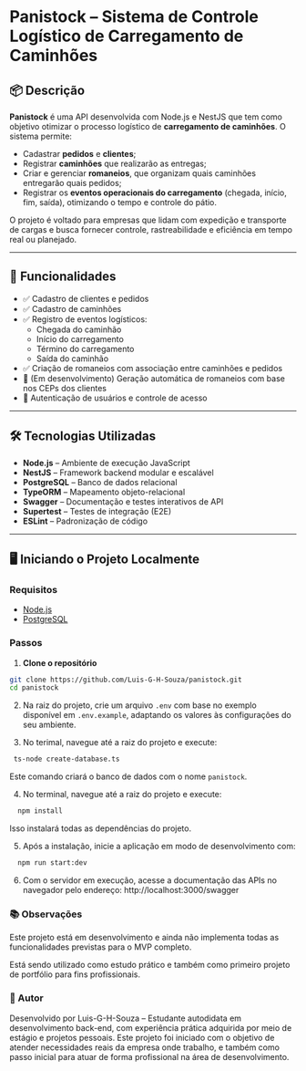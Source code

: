 # Panistock – Sistema de Controle Logístico de Carregamento de Caminhões

## 📦 Descrição

**Panistock** é uma API desenvolvida com Node.js e NestJS que tem como objetivo otimizar o processo logístico de **carregamento de caminhões**. O sistema permite:

- Cadastrar **pedidos** e **clientes**;
- Registrar **caminhões** que realizarão as entregas;
- Criar e gerenciar **romaneios**, que organizam quais caminhões entregarão quais pedidos;
- Registrar os **eventos operacionais do carregamento** (chegada, início, fim, saída), otimizando o tempo e controle do pátio.

O projeto é voltado para empresas que lidam com expedição e transporte de cargas e busca fornecer controle, rastreabilidade e eficiência em tempo real ou planejado.

---

## 🚀 Funcionalidades

- ✅ Cadastro de clientes e pedidos
- ✅ Cadastro de caminhões
- ✅ Registro de eventos logísticos:
  - Chegada do caminhão
  - Início do carregamento
  - Término do carregamento
  - Saída do caminhão
- ✅ Criação de romaneios com associação entre caminhões e pedidos
- 🔄 (Em desenvolvimento) Geração automática de romaneios com base nos CEPs dos clientes
- 🔐 Autenticação de usuários e controle de acesso

---

## 🛠️ Tecnologias Utilizadas

- **Node.js** – Ambiente de execução JavaScript
- **NestJS** – Framework backend modular e escalável
- **PostgreSQL** – Banco de dados relacional
- **TypeORM** – Mapeamento objeto-relacional
- **Swagger** – Documentação e testes interativos de API
- **Supertest** – Testes de integração (E2E)
- **ESLint** – Padronização de código

---

## 🖥️ Iniciando o Projeto Localmente

### Requisitos

- [Node.js](https://nodejs.org/pt)
- [PostgreSQL](https://www.postgresql.org/)

### Passos

1. **Clone o repositório**

```bash
git clone https://github.com/Luis-G-H-Souza/panistock.git
cd panistock
```

2. Na raiz do projeto, crie um arquivo `.env` com base no exemplo disponível em `.env.example`, adaptando os valores às configurações do seu ambiente.

3. No terimal, navegue até a raiz do projeto e execute:

```bash
 ts-node create-database.ts
```

Este comando criará o banco de dados com o nome `panistock`.

4. No terminal, navegue até a raiz do projeto e execute:

```bash
  npm install
```

Isso instalará todas as dependências do projeto.

5. Após a instalação, inicie a aplicação em modo de desenvolvimento com:

```bash
  npm run start:dev
```

6. Com o servidor em execução, acesse a documentação das APIs no navegador pelo endereço:
   http://localhost:3000/swagger

### 📚 Observações

Este projeto está em desenvolvimento e ainda não implementa todas as funcionalidades previstas para o MVP completo.

Está sendo utilizado como estudo prático e também como primeiro projeto de portfólio para fins profissionais.

### 📌 Autor

Desenvolvido por Luis-G-H-Souza – Estudante autodidata em desenvolvimento back-end, com experiência prática adquirida por meio de estágio e projetos pessoais.
Este projeto foi iniciado com o objetivo de atender necessidades reais da empresa onde trabalho, e também como passo inicial para atuar de forma profissional na área de desenvolvimento.
